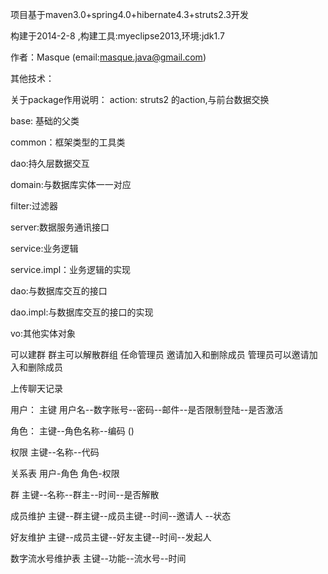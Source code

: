 项目基于maven3.0+spring4.0+hibernate4.3+struts2.3开发

构建于2014-2-8 ,构建工具:myeclipse2013,环境:jdk1.7

作者：Masque (email:masque.java@gmail.com)

其他技术：

关于package作用说明：
action: struts2 的action,与前台数据交换

base: 基础的父类

common：框架类型的工具类

dao:持久层数据交互

domain:与数据库实体一一对应

filter:过滤器

server:数据服务通讯接口

service:业务逻辑

service.impl：业务逻辑的实现

dao:与数据库交互的接口

dao.impl:与数据库交互的接口的实现

vo:其他实体对象


可以建群
群主可以解散群组   任命管理员    邀请加入和删除成员
管理员可以邀请加入和删除成员

上传聊天记录

用户：
主键
用户名--数字账号--密码--邮件--是否限制登陆--是否激活

角色：
主键--角色名称--编码     ()

权限
主键--名称--代码

关系表
用户-角色
角色-权限

群
主键--名称--群主--时间--是否解散

成员维护
主键--群主键--成员主键--时间--邀请人 --状态

好友维护
主键--成员主键--好友主键--时间--发起人

数字流水号维护表
主键--功能--流水号--时间